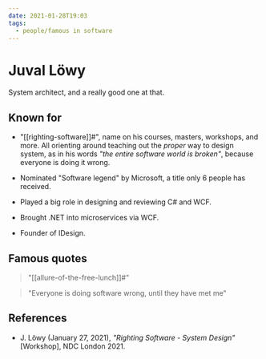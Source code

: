 ```yaml
---
date: 2021-01-28T19:03
tags: 
  - people/famous in software
---
```


# Juval Löwy

System architect, and a really good one at that.

## Known for

- "[[righting-software]]#", name on his courses, masters, workshops, and more.
  All orienting around teaching out the *proper* way to design system, as in his
  words *"the entire software world is broken"*, because everyone is doing it
  wrong.
  
- Nominated "Software legend" by Microsoft, a title only 6 people has received.

- Played a big role in designing and reviewing C# and WCF.

- Brought .NET into microservices via WCF.

- Founder of IDesign.

## Famous quotes

> "[[allure-of-the-free-lunch]]#"

> "Everyone is doing software wrong, until they have met me"

## References

- J. Löwy (January 27, 2021), *"Righting Software - System Design"* [Workshop],
  NDC London 2021.
